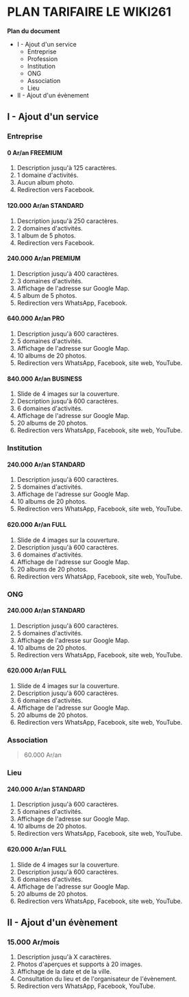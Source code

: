 # PLAN TARIFAIRE LE WIKI261

**Plan du document**
- I - Ajout d'un service
    - Entreprise
    - Profession
    - Institution
    - ONG
    - Association
    - Lieu
- II - Ajout d'un évènement

## I - Ajout d'un service

### Entreprise

#### 0 Ar/an **FREEMIUM**
1. Description jusqu'à 125 caractères.
2. 1 domaine d'activités.
3. Aucun album photo.
4. Redirection vers Facebook.

#### 120.000 Ar/an **STANDARD**
1. Description jusqu'à 250 caractères.
2. 2 domaines d'activités.
3. 1 album de 5 photos.
4. Redirection vers Facebook.

#### 240.000 Ar/an **PREMIUM**
1. Description jusqu'à 400 caractères.
2. 3 domaines d'activités.
3. Affichage de l'adresse sur Google Map.
4. 5 album de 5 photos.
5. Redirection vers WhatsApp, Facebook.

#### 640.000 Ar/an **PRO**
1. Description jusqu'à 600 caractères.
2. 5 domaines d'activités.
3. Affichage de l'adresse sur Google Map.
4. 10 albums de 20 photos.
5. Redirection vers WhatsApp, Facebook, site web, YouTube.

#### 840.000 Ar/an **BUSINESS**
1. Slide de 4 images sur la couverture.
2. Description jusqu'à 600 caractères.
3. 6 domaines d'activités.
4. Affichage de l'adresse sur Google Map.
5. 20 albums de 20 photos.
6. Redirection vers WhatsApp, Facebook, site web, YouTube.

### Institution
#### 240.000 Ar/an **STANDARD**
1. Description jusqu'à 600 caractères.
2. 5 domaines d'activités.
3. Affichage de l'adresse sur Google Map.
4. 10 albums de 20 photos.
5. Redirection vers WhatsApp, Facebook, site web, YouTube.

#### 620.000 Ar/an **FULL**
1. Slide de 4 images sur la couverture.
2. Description jusqu'à 600 caractères.
3. 6 domaines d'activités.
4. Affichage de l'adresse sur Google Map.
5. 20 albums de 20 photos.
6. Redirection vers WhatsApp, Facebook, site web, YouTube.

### ONG
#### 240.000 Ar/an **STANDARD**
1. Description jusqu'à 600 caractères.
2. 5 domaines d'activités.
3. Affichage de l'adresse sur Google Map.
4. 10 albums de 20 photos.
5. Redirection vers WhatsApp, Facebook, site web, YouTube.

#### 620.000 Ar/an **FULL**
1. Slide de 4 images sur la couverture.
2. Description jusqu'à 600 caractères.
3. 6 domaines d'activités.
4. Affichage de l'adresse sur Google Map.
5. 20 albums de 20 photos.
6. Redirection vers WhatsApp, Facebook, site web, YouTube.

### Association
> 60.000 Ar/an

### Lieu
#### 240.000 Ar/an **STANDARD**
1. Description jusqu'à 600 caractères.
2. 5 domaines d'activités.
3. Affichage de l'adresse sur Google Map.
4. 10 albums de 20 photos.
5. Redirection vers WhatsApp, Facebook, site web, YouTube.

#### 620.000 Ar/an **FULL**
1. Slide de 4 images sur la couverture.
2. Description jusqu'à 600 caractères.
3. 6 domaines d'activités.
4. Affichage de l'adresse sur Google Map.
5. 20 albums de 20 photos.
6. Redirection vers WhatsApp, Facebook, site web, YouTube.

## II - Ajout d'un évènement

### 15.000 Ar/mois 
1. Description jusqu'à X caractères.
2. Photos d'aperçues et supports à 20 images.
3. Affichage de la date et de la ville.
4. Consultation du lieu et de l'organisateur de l'évènement.
5. Redirection vers WhatsApp, Facebook, YouTube.

